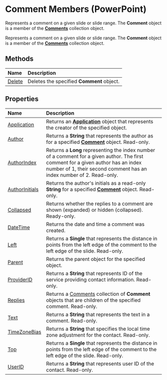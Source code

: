 
# Comment Members (PowerPoint)
Represents a comment on a given slide or slide range. The  **Comment** object is a member of the **[Comments](1f29db7c-90fa-db9f-5229-136534ce803d.md)** collection object.

Represents a comment on a given slide or slide range. The  **Comment** object is a member of the **[Comments](1f29db7c-90fa-db9f-5229-136534ce803d.md)** collection object.


## Methods



|**Name**|**Description**|
|:-----|:-----|
|[Delete](85f164ff-1fa6-8ed5-5915-a13493de326a.md)|Deletes the specified  **Comment** object.|

## Properties



|**Name**|**Description**|
|:-----|:-----|
|[Application](af56599d-2e68-5e6d-18cf-afcbeee09f32.md)|Returns an  **[Application](978c2b99-4271-b953-4283-73b5f3d96f41.md)** object that represents the creator of the specified object.|
|[Author](83feff12-02a1-444e-baaf-15e39049e6a5.md)|Returns a  **String** that represents the author as for a specified **[Comment](c1071b54-eeaa-0cec-13f0-b635da9511d8.md)** object. Read-only.|
|[AuthorIndex](a004167b-a564-651e-1769-9e1a8947e385.md)|Returns a  **Long** representing the index number of a comment for a given author. The first comment for a given author has an index number of 1, their second comment has an index number of 2. Read-only.|
|[AuthorInitials](21789206-78b0-2c9e-4461-5005d821bd6c.md)|Returns the author's initials as a read-only  **String** for a specified **[Comment](c1071b54-eeaa-0cec-13f0-b635da9511d8.md)** object. Read-only.|
|[Collapsed](6162b05c-1036-a85f-3a80-60a43ac13d4b.md)|Returns whether the replies to a comment are shown (expanded) or hidden (collapsed). Ready-only.|
|[DateTime](52e08d04-18d6-61fc-1526-ef669aa5f6c8.md)|Returns the date and time a comment was created.|
|[Left](29da86cf-2216-021a-d5d1-32995b8742fd.md)|Returns a  **Single** that represents the distance in points from the left edge of the comment to the left edge of the slide. Read-only.|
|[Parent](e20e0dee-f076-3edd-6d79-574d09577b97.md)|Returns the parent object for the specified object.|
|[ProviderID](63a44ad3-1216-da7a-3818-e21ccae7c055.md)|Returns a  **String** that represents ID of the service providing contact information. Read-only.|
|[Replies](3af06afb-e507-bb3b-901b-30bf6bbfa0ef.md)|Returns a [Comments](1f29db7c-90fa-db9f-5229-136534ce803d.md) collection of **Comment** objects that are children of the specified comment. Read-only.|
|[Text](98d33fc2-a30b-61b9-65b8-5859925faf8f.md)|Returns a  **String** that represents the text in a comment. Read-only.|
|[TimeZoneBias](004c58b9-9b88-3012-1948-3fa9d536a64d.md)|Returns a  **String** that specifies the local time zone adjustment for the contact. Read-only.|
|[Top](07b292ef-a329-64d6-060a-5ce3718b96d4.md)|Returns a  **Single** that represents the distance in points from the left edge of the comment to the left edge of the slide. Read-only.|
|[UserID](44994848-0dde-1773-1a23-ae99ab005f6e.md)|Returns a  **String** that represents user ID of the contact. Read-only.|
